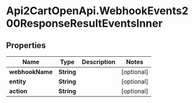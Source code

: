 # Api2CartOpenApi.WebhookEvents200ResponseResultEventsInner

## Properties

Name | Type | Description | Notes
------------ | ------------- | ------------- | -------------
**webhookName** | **String** |  | [optional] 
**entity** | **String** |  | [optional] 
**action** | **String** |  | [optional] 


